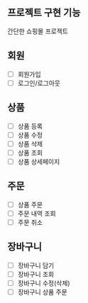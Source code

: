 ## 프로젝트 구현 기능
간단한 쇼핑몰 프로젝트

## 회원
- [ ] 회원가입
- [ ] 로그인/로그아웃

## 상품
- [ ] 상품 등록
- [ ] 상품 수정
- [ ] 상품 삭제
- [ ] 상품 조회
- [ ] 상품 상세페이지

## 주문
- [ ] 상품 주문
- [ ] 주문 내역 조회
- [ ] 주문 취소

## 장바구니
- [ ] 장바구니 담기
- [ ] 장바구니 조회
- [ ] 장바구니 수정(삭제)
- [ ] 장바구니 상품 주문
